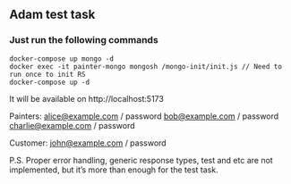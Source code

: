 ## Adam test task

### Just run the following commands
```
docker-compose up mongo -d
docker exec -it painter-mongo mongosh /mongo-init/init.js // Need to run once to init RS
docker-compose up -d
```

It will be available on http://localhost:5173

Painters: 
alice@example.com / password
bob@example.com / password
charlie@example.com / password

Customer:
john@example.com / password


P.S. Proper error handling, generic response types, test and etc are not implemented, 
but it’s more than enough for the test task.

